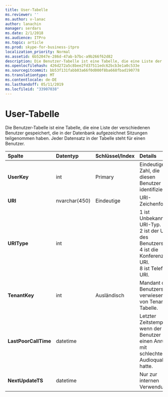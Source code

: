 ```yaml
---
title: User-Tabelle
ms.reviewer: ''
ms.author: v-lanac
author: lanachin
manager: serdars
ms.date: 2/1/2018
ms.audience: ITPro
ms.topic: article
ms.prod: skype-for-business-itpro
localization_priority: Normal
ms.assetid: 6b52047e-286d-47ab-b7bc-a9b266f62d82
description: Die Benutzer-Tabelle ist eine Tabelle, die eine Liste der verschiedenen Benutzer gespeichert, die in der Datenbank aufgezeichnet Sitzungen teilgenommen haben. Jeder Datensatz in der Tabelle steht für einen Benutzer.
ms.openlocfilehash: 426d272a5c8bee2fd37511edc62bcb3e1a0c533e
ms.sourcegitcommit: bb53f131fabb03a66f0d000f8ba668fbad190778
ms.translationtype: MT
ms.contentlocale: de-DE
ms.lasthandoff: 05/11/2019
ms.locfileid: "33907038"
---
```

# <a name="user-table"></a>User-Tabelle
 
Die Benutzer-Tabelle ist eine Tabelle, die eine Liste der verschiedenen Benutzer gespeichert, die in der Datenbank aufgezeichnet Sitzungen teilgenommen haben. Jeder Datensatz in der Tabelle steht für einen Benutzer.
  
|**Spalte**|**Datentyp**|**Schlüssel/Index**|**Details**|
|:-----|:-----|:-----|:-----|
|**UserKey** <br/> |int  <br/> |Primary  <br/> |Eindeutige Zahl, die diesen Benutzer identifiziert.  <br/> |
|**URI** <br/> |nvarchar(450)  <br/> |Eindeutige  <br/> |URI-Zeichenfolge.  <br/> |
|**URIType** <br/> |int  <br/> ||1 ist Unbekannter URI-Typ.  <br/> 2 ist der URI des Benutzers.  <br/> 4 ist die Konferenz-URI.  <br/> 8 ist Telefon-URI.  <br/> |
|**TenantKey** <br/> |int  <br/> |Ausländisch  <br/> |Mandant des Benutzers, verwiesen von Tenant-Tabelle.  <br/> |
|**LastPoorCallTime** <br/> |datetime  <br/> ||Letzter Zeitstempel, wenn der Benutzer einen Anruf mit schlechten Audioqualität hatte.  <br/> |
|**NextUpdateTS** <br/> |datetime  <br/> ||Nur zur internen Verwendung.  <br/> |
   

